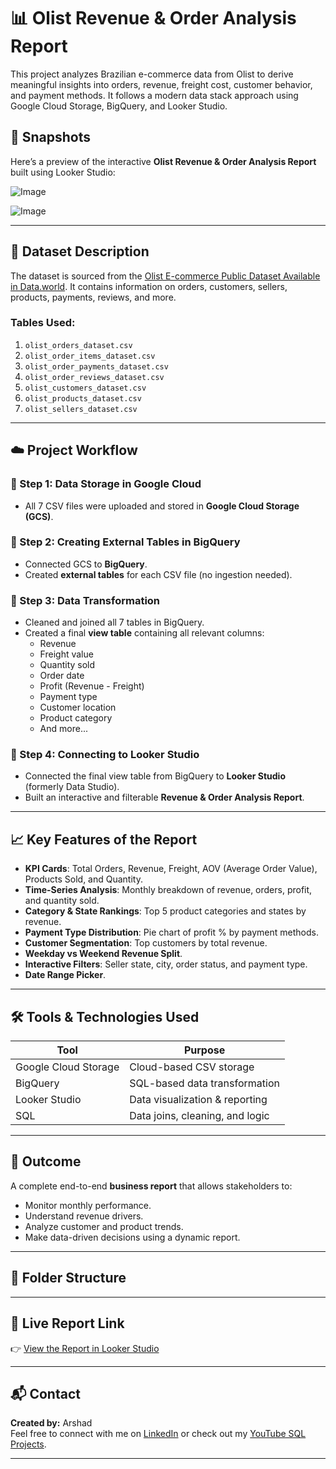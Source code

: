 # 📊 Olist Revenue & Order Analysis Report

This project analyzes Brazilian e-commerce data from Olist to derive meaningful insights into orders, revenue, freight cost, customer behavior, and payment methods. It follows a modern data stack approach using Google Cloud Storage, BigQuery, and Looker Studio.

## 📸 Snapshots

Here’s a preview of the interactive **Olist Revenue & Order Analysis Report** built using Looker Studio:

![Image](https://github.com/user-attachments/assets/9dc13b9f-d4f1-49c9-855c-4e23f8a81924)

![Image](https://github.com/user-attachments/assets/65dc8a05-9fe9-46b4-b6a6-325b907a19a1)

---

## 📁 Dataset Description

The dataset is sourced from the [Olist E-commerce Public Dataset Available in Data.world](https://data.world/adas086/olistcustomersdataset). It contains information on orders, customers, sellers, products, payments, reviews, and more.

### Tables Used:
1. `olist_orders_dataset.csv`
2. `olist_order_items_dataset.csv`
3. `olist_order_payments_dataset.csv`
4. `olist_order_reviews_dataset.csv`
5. `olist_customers_dataset.csv`
6. `olist_products_dataset.csv`
7. `olist_sellers_dataset.csv`

---

## ☁️ Project Workflow

### 🔹 Step 1: Data Storage in Google Cloud
- All 7 CSV files were uploaded and stored in **Google Cloud Storage (GCS)**.

### 🔹 Step 2: Creating External Tables in BigQuery
- Connected GCS to **BigQuery**.
- Created **external tables** for each CSV file (no ingestion needed).

### 🔹 Step 3: Data Transformation
- Cleaned and joined all 7 tables in BigQuery.
- Created a final **view table** containing all relevant columns:
  - Revenue
  - Freight value
  - Quantity sold
  - Order date
  - Profit (Revenue - Freight)
  - Payment type
  - Customer location
  - Product category
  - And more...

### 🔹 Step 4: Connecting to Looker Studio
- Connected the final view table from BigQuery to **Looker Studio** (formerly Data Studio).
- Built an interactive and filterable **Revenue & Order Analysis Report**.

---

## 📈 Key Features of the Report

- **KPI Cards**: Total Orders, Revenue, Freight, AOV (Average Order Value), Products Sold, and Quantity.
- **Time-Series Analysis**: Monthly breakdown of revenue, orders, profit, and quantity sold.
- **Category & State Rankings**: Top 5 product categories and states by revenue.
- **Payment Type Distribution**: Pie chart of profit % by payment methods.
- **Customer Segmentation**: Top customers by total revenue.
- **Weekday vs Weekend Revenue Split**.
- **Interactive Filters**: Seller state, city, order status, and payment type.
- **Date Range Picker**.

---

## 🛠 Tools & Technologies Used

| Tool            | Purpose                          |
|-----------------|----------------------------------|
| Google Cloud Storage | Cloud-based CSV storage        |
| BigQuery        | SQL-based data transformation     |
| Looker Studio   | Data visualization & reporting    |
| SQL             | Data joins, cleaning, and logic   |

---

## 📌 Outcome

A complete end-to-end **business report** that allows stakeholders to:
- Monitor monthly performance.
- Understand revenue drivers.
- Analyze customer and product trends.
- Make data-driven decisions using a dynamic report.

---

## 📎 Folder Structure


---

## 🔗 Live Report Link

👉 [View the Report in Looker Studio](https://lookerstudio.google.com/s/uMhGSWnsufw)  


---

## 📬 Contact

**Created by:** Arshad  
Feel free to connect with me on [LinkedIn](https://www.linkedin.com/in/mohd-arshad-726b38286/) or check out my [YouTube SQL Projects](https://www.youtube.com/@Arshad_Data_Analyst).

---



